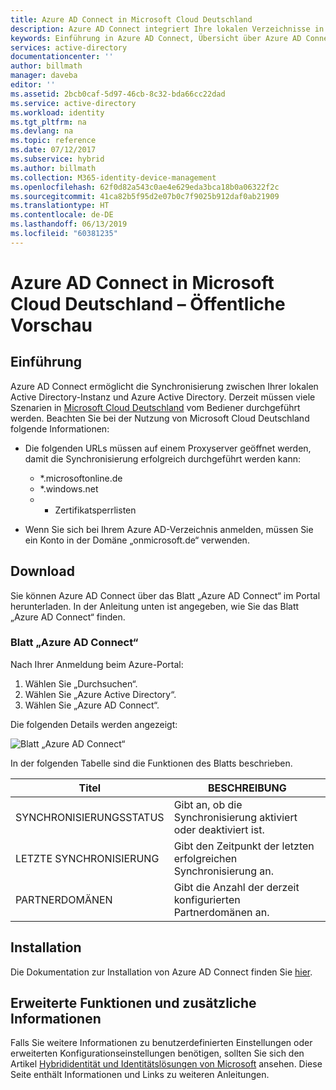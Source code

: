 ```yaml
---
title: Azure AD Connect in Microsoft Cloud Deutschland
description: Azure AD Connect integriert Ihre lokalen Verzeichnisse in Azure Active Directory. Dadurch können Sie eine einzige Identität für in Azure AD integrierte in Office 365-, Azure- und SaaS-Anwendungen bereitstellen.
keywords: Einführung in Azure AD Connect, Übersicht über Azure AD Connect, was ist Azure AD Connect, Active Directory installieren, Deutschland, Black Forest
services: active-directory
documentationcenter: ''
author: billmath
manager: daveba
editor: ''
ms.assetid: 2bcb0caf-5d97-46cb-8c32-bda66cc22dad
ms.service: active-directory
ms.workload: identity
ms.tgt_pltfrm: na
ms.devlang: na
ms.topic: reference
ms.date: 07/12/2017
ms.subservice: hybrid
ms.author: billmath
ms.collection: M365-identity-device-management
ms.openlocfilehash: 62f0d82a543c0ae4e629eda3bca18b0a06322f2c
ms.sourcegitcommit: 41ca82b5f95d2e07b0c7f9025b912daf0ab21909
ms.translationtype: HT
ms.contentlocale: de-DE
ms.lasthandoff: 06/13/2019
ms.locfileid: "60381235"
---
```

# <a name="azure-ad-connect-in-microsoft-cloud-germany---public-preview"></a>Azure AD Connect in Microsoft Cloud Deutschland – Öffentliche Vorschau
## <a name="introduction"></a>Einführung
Azure AD Connect ermöglicht die Synchronisierung zwischen Ihrer lokalen Active Directory-Instanz und Azure Active Directory.
Derzeit müssen viele Szenarien in [Microsoft Cloud Deutschland](https://azure.microsoft.com/global-infrastructure/germany/
) vom Bediener durchgeführt werden. Beachten Sie bei der Nutzung von Microsoft Cloud Deutschland folgende Informationen:

* Die folgenden URLs müssen auf einem Proxyserver geöffnet werden, damit die Synchronisierung erfolgreich durchgeführt werden kann:
  
  * *.microsoftonline.de
  * *.windows.net
  * * Zertifikatsperrlisten
* Wenn Sie sich bei Ihrem Azure AD-Verzeichnis anmelden, müssen Sie ein Konto in der Domäne „onmicrosoft.de“ verwenden.

 
## <a name="download"></a>Download
Sie können Azure AD Connect über das Blatt „Azure AD Connect“ im Portal herunterladen.  In der Anleitung unten ist angegeben, wie Sie das Blatt „Azure AD Connect“ finden.

### <a name="the-azure-ad-connect-blade"></a>Blatt „Azure AD Connect“
Nach Ihrer Anmeldung beim Azure-Portal:

1. Wählen Sie „Durchsuchen“.
2. Wählen Sie „Azure Active Directory“.
3. Wählen Sie „Azure AD Connect“.

Die folgenden Details werden angezeigt:

![Blatt „Azure AD Connect“](./media/reference-connect-germany/germany1.png)

In der folgenden Tabelle sind die Funktionen des Blatts beschrieben.

| Titel | BESCHREIBUNG |
| --- | --- |
| SYNCHRONISIERUNGSSTATUS |Gibt an, ob die Synchronisierung aktiviert oder deaktiviert ist. |
| LETZTE SYNCHRONISIERUNG |Gibt den Zeitpunkt der letzten erfolgreichen Synchronisierung an. |
| PARTNERDOMÄNEN |Gibt die Anzahl der derzeit konfigurierten Partnerdomänen an. |

## <a name="installation"></a>Installation
Die Dokumentation zur Installation von Azure AD Connect finden Sie [hier](how-to-connect-install-roadmap.md).

## <a name="advanced-features-and-additional-information"></a>Erweiterte Funktionen und zusätzliche Informationen
Falls Sie weitere Informationen zu benutzerdefinierten Einstellungen oder erweiterten Konfigurationseinstellungen benötigen, sollten Sie sich den Artikel [Hybrididentität und Identitätslösungen von Microsoft](whatis-hybrid-identity.md) ansehen. Diese Seite enthält Informationen und Links zu weiteren Anleitungen.

